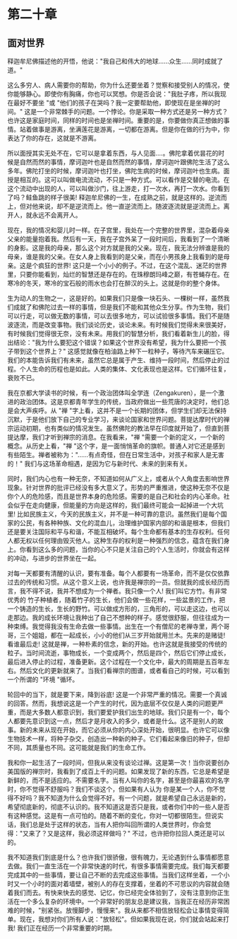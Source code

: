 # 第二十章

## 面对世界

释迦牟尼佛描述他的开悟，他说："我自己和伟大的地球......众生......同时成就了道。"

这么多穷人、病人需要你的帮助，你为什么还要坐着？觉察和接受别人的情况，使你能够静心。即使你有胸痛，你也可以冥想。你是否会说："我肚子疼，所以我现在最好不要坐 "或 "他们的孩子在哭吗？我一定要帮助他，即使现在是坐禅的时间。" 这是一个非常棘手的问题。一个悖论。你是采取一种方式还是另一种方式？也许这是家庭时间，同样的时间也是坐禅时间。重要的是，你要做你真正想做的事情。站着做事是游离，坐满莲花是游离，一切都在游离。但是你在做的行为中，你表达了你的存在，这就是不游离。

所以面授其实无处不在，它可以是拿着东西，与人见面....。佛陀拿着优昙花的时候是自然而然的事情，摩诃迦叶也是自然而然的事情，摩诃迦叶跟佛陀生活了这么多年。佛陀打坐的时候，摩诃迦叶也打坐，佛陀生病的时候，摩诃迦叶也生病。面授是相互的。这可以叫做电流流动，不只是一种方式。可以看作是交替的电流。在这个流动中出现的人，可以叫做沙门，往上游走，打一次水，再打一次水。你看到了吗？鲑鱼跳的样子很美! 释迦牟尼佛的一生，在成熟之前，就是这样的。逆流而上，但对他来说，却不是逆流而上。他一直逆流而上。随波逐流就是逆流而上。离开人，就永远不会离开人。

现在，我的情况和婴儿时一样。在子宫里，我处在一个完整的世界里，混杂着母亲父亲的能量抱着我。然后有一天，我在子宫外呆了一段时间后，我看到了一个清晰的身影。这是我的母亲，那么这个对方就是我的父亲。现在，我无法分辨谁是我的母亲，谁是我的父亲。在女人身上我看到的是父亲，而在小男孩身上我看到的是母亲。这是个疯狂的世界! 这只是一个小小的例子。不过，在这个混乱、迷茫的世界里，只要你能看到，灿烂的智慧还是存在的。在珠穆朗玛峰之巅，有苍蝇存在。在寒冷的冬天，寒冷的宝石般的雨水也会打在醉汉的头上。这就是你的整个身体。

生为动人的生物之一，这是好的。如果我们只是像一块石头、一棵树一样，虽然我们成就了和佛陀过去一样的事情，但是我们不能和其他众生分享。作为生物，我们可以行走，可以做无数的事情，可以去很多地方，可以试验很多事情。我们不是随波逐流，而是改变事物。我们谈论历史，谈论未来。有时候我们觉得未来很美好，有时候我们觉得很无奈，没有未来。用我们的智慧分析，我们看着新生儿的脸，得出结论："我为什么要犯这个错误？如果这个世界没有希望，我为什么要把一个孩子带到这个世界上？" 这感觉就像在柏油路上种下一粒种子，等待汽车来碾压它。我们的本能告诉我们有未来，虽然它总是属于产生、维持一段时间，然后停止的过程。个人生命的历程也是如此。人类的集体、文化表现也是这样。它们循环往复，衰败不已。

我在京都大学读书的时候，有一个政治团体叫全学连（Zengakuren），是一个激进的政治团体。这是京都青年学生的传统，当政府做出一些荒唐的决定时，他们总是会大声疾呼。从 "禅 "字上看，这并不是一个长期的团体，但学生们却无法保持沉默，于是他们放下自己的专业学习，来谈论国家和世界问题。菩提达摩时代的禅宗运动初期，也有类似的情况发生。虽然佛陀的教法早在印度就开始了，但直到菩提达摩，我们才听到禅宗的消息。在我看来，"禅 "需要一个新的定义，一个新的概念。从历史上看，"禅 "这个字，是一面悄悄革命的旗帜。普通人对它还是感到有些陌生。禅者被称为："......有点奇怪，但在日常生活中，对孩子和家人是无害的！" 我们与这场革命相遇，是因为它与新时代、未来的到来有关。

同时，我们内心也有一种无奈，不知道如何从广义上，或者从个人角度去影响世界现象。针对世界的批评已经没有多大意义了。形势的严重推进，使这种无奈不仅是你个人的危险感，而且是世界本身的危险感。需要的是自己和社会的内心革命。社会似乎在走向健康，但能量的方向是这样的，我们最终可能会一起掉进一个大坑里! 比如民族主义，今天的民族主义，并不是一种可靠的意识。虽然我们是每个国家的公民，有各种种族、文化的混血儿，治理维护国家内部的和谐是根本，但我们还是要关注国际和平与和谐，不能互相破坏。每个生命都有基本的生存权利。任何人都无权以任何理由毁灭他人。这种生存的权利是一种强烈的信念，蕴含在我们身上。你看到这么多的问题，当你的心不只是关注自己的个人生活时，你就会有这样的冲动，与进步的世界坐在一起。

对每一天都要有清醒的认识，要有准备。每个人都要有一场革命，而不是仅仅依靠过去的传统和习惯。从这个意义上说，也许我是禅宗的一员。但就我的成长经历而言，我不得不说，我并不想成为一个禅者。我只像一个人! 我们叫它方竹。有非常优秀的 竹子种植者，随着竹子的生长，他们会做一些花样，一些盆景的工作，把一个铸造的生长，生长的野竹。可以做成方形的，三角形的，可以走这边，也可以走那边。我的成长环境让我种出了自己不想种的样子。感觉很舒服，但往往成为一种束缚。我觉得我没有生命去做一些事情。出生在一个有僧尼的老禅寺里，两个哥哥，三个姐姐，都在一起成长，小小的他们从三岁开始就用兰木。先来的是赌徒! 看谁最后走! 这就是禅，一种朴素的信念，新的开始。也许这就是我接受的传统的粒子。当时间流逝，事物成长，一个变成两个，然后是四个，然后它们停止成长，最后进入停止的过程，准备更新。这个过程在一个文化中，最大的周期是五百年左右。然后文化的更新就来了。当我们看禅宗的图谱，或者看自己的时候，可以看到一个所谓的 "环境 "循环。

轮回中的当下，就是要下来，降到谷底! 这是一个非常严重的情况。需要一个真诚的回答。然而，我想说这是一个产生的时代，因为底层不仅仅是人类的问题更严重，而是大多数人都意识到，我们要爱护我们出生的地球。我们只是有一个，每个人都要先意识到这一点，然后才是月收入的多少，或者是什么。这不是别人的故事。新的未来从现在开始，而它必须从你的内心深处开始，很明显。也许它可以像生物技术一样，将种子杂交，创造出一种新的种子。它们看起来像旧的种子，但却不同，其质量也不同。这可能就是我们的生命工作。

我和你一起生活了一段时间，但我从来没有谈论过禅。这是第一次！当你说要创办美国版的禅宗时，我看到了成百上千的问题。如果发现了新的东西，它总是希望是新鲜的，而不是适应的。不需要名字。当有人叫你的名字，甚至是你最喜欢的名字时，你不觉得不舒服吗？我们不谈这个，但如果有人认为 你是某一个人，你不觉得不好吗？我不知道为什么会觉得不好。有一个问题，就是希望自己永远是新的，希望彻底新的，彻底不认识的。我不知道这是否只是我，或者你们中的一些人是否有这种感觉。这是有一点可怕的。随着不断的变化，你对一切都很陌生。但说实话，我们总是处于这样的状态，当有人把你叫回所谓的人类世界时，你会觉得："又来了？又是这样，我必须这样做吗？" 不过，也许把你拉回人类还是可以的。

我不知道我们到底是什么？也许我们很骄傲，很有魄力，无论遇到什么事情都愿意去做。我们一直生活在一个非常快速的时代，有很多事情需要完成。我们每天都要完成其中的一些事情，要让自己不断的去完成这些事情。当我们这样坐着，一个小时又一个小时的面对着墙壁，被别人的存在支撑着，坐着的不可思议的内容就会随着我们而去。有快来快去的感觉、记忆，你已经完全体验到了，没有注意到你正生活在一个多么复杂的环境中。一个非常好的朋友总是建议我，当我正在经历非常困难的时候，"别紧张。放慢脚步，慢慢来"。我从来都不相信放轻松会让事情变得简单。现在，我想对你们所有人说："放轻松"。但如果我现在说，你们就会站起来打我! 我们正在经历一个非常重要的时期。